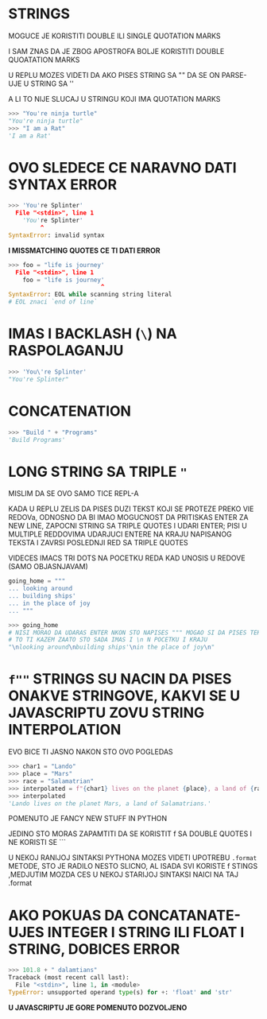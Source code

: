# STRINGS

MOGUCE JE KORISTITI DOUBLE ILI SINGLE QUOTATION MARKS

I SAM ZNAS DA JE ZBOG APOSTROFA BOLJE KORISTITI DOUBLE QUOATATION MARKS

U REPLU MOZES VIDETI DA AKO PISES STRING SA "" DA SE ON PARSE-UJE U STRING SA ''

A LI TO NIJE SLUCAJ U STRINGU KOJI IMA QUOTATION MARKS

```py
>>> "You're ninja turtle"
"You're ninja turtle"
>>> "I am a Rat"
'I am a Rat'
```

# OVO SLEDECE CE NARAVNO DATI SYNTAX ERROR

```py
>>> 'You're Splinter'
  File "<stdin>", line 1
    'You're Splinter'
         ^
SyntaxError: invalid syntax
```

**I MISSMATCHING QUOTES CE TI DATI ERROR**

```py
>>> foo = "life is journey'
  File "<stdin>", line 1
    foo = "life is journey'
                          ^
SyntaxError: EOL while scanning string literal
# EOL znaci `end of line`
```

# IMAS I BACKLASH (`\`) NA RASPOLAGANJU

```py
>>> 'You\'re Splinter'
"You're Splinter"

```
# CONCATENATION

```py
>>> "Build " + "Programs"
'Build Programs'
```

# LONG STRING SA TRIPLE `"`

MISLIM DA SE OVO SAMO TICE REPL-A

KADA U REPLU ZELIS DA PISES DUZI TEKST KOJI SE PROTEZE PREKO VIE REDOVa, ODNOSNO DA BI IMAO MOGUCNOST DA PRITISKAS ENTER ZA NEW LINE, ZAPOCNI STRING SA TRIPLE QUOTES I UDARI ENTER; PISI U MULTIPLE REDDOVIMA UDARJUCI ENTERE NA KRAJU NAPISANOG TEKSTA I ZAVRSI POSLEDNJI RED SA TRIPLE QUOTES

VIDECES IMACS TRI DOTS NA POCETKU REDA KAD UNOSIS U REDOVE (SAMO OBJASNJAVAM)

```py
going_home = """
... looking around
... building ships'
... in the place of joy
... """

>>> going_home
# NISI MORAO DA UDARAS ENTER NKON STO NAPISES """ MOGAO SI DA PISES TEKST U NASTAVKU PA ONDA ENTER
# TO TI KAZEM ZAATO STO SADA IMAS I \n N POCETKU I KRAJU
"\nlooking around\nbuilding ships'\nin the place of joy\n"
```

# `f""` STRINGS SU NACIN DA PISES ONAKVE STRINGOVE, KAKVI SE U JAVASCRIPTU ZOVU STRING INTERPOLATION

EVO BICE TI JASNO NAKON STO OVO POGLEDAS

```py
>>> char1 = "Lando"
>>> place = "Mars"
>>> race = "Salamatrian"
>>> interpolated = f"{char1} lives on the planet {place}, a land of {race}s."
>>> interpolated
'Lando lives on the planet Mars, a land of Salamatrians.'

```

POMENUTO JE FANCY NEW STUFF IN PYTHON

JEDINO STO MORAS ZAPAMTITI DA SE KORISTIT f SA DOUBLE QUOTES I NE KORISTI SE `\``

U NEKOJ RANIJOJ SINTAKSI PYTHONA MOZES VIDETI UPOTREBU `.format` METODE, STO JE RADILO NESTO SLICNO, AL ISADA SVI KORISTE f STINGS ,MEDJUTIM MOZDA CES U NEKOJ STARIJOJ SINTAKSI NAICI NA TAJ .format

# AKO POKUAS DA CONCATANATE-UJES INTEGER I STRING ILI FLOAT I STRING, DOBICES ERROR

```py
>>> 101.8 + " dalamtians"
Traceback (most recent call last):
  File "<stdin>", line 1, in <module>
TypeError: unsupported operand type(s) for +: 'float' and 'str'
```

**U JAVASCRIPTU JE GORE POMENUTO DOZVOLJENO**
